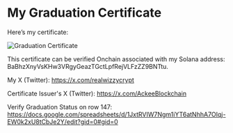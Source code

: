 # My Graduation Certificate

Here’s my certificate:

![Graduation Certificate]([Graduation_Certificate.JPG](https://github.com/realwizzycrypt/Solana-Developer-Certification/blob/main/Graduation_Certificate.jpg))

This certificate can be verified Onchain associated with my Solana address: BaBhzXnyVsKHw3VRgyGeazTGctLpfRejVLFzZZ9BNTtu.

My X (Twitter): https://x.com/realwizzycrypt

Certificate Issuer's X (Twitter): https://x.com/AckeeBlockchain

Verify Graduation Status on row 147: https://docs.google.com/spreadsheets/d/1JxtRVIW7Ngm1iYT6atNhhA7OIqj-EW0k2xU8tCbJe2Y/edit?gid=0#gid=0

